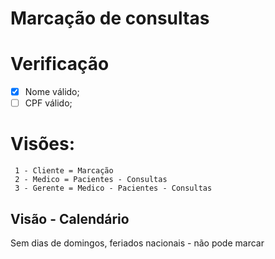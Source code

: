 # Marcação de consultas

# Verificação
- [x] Nome válido;
- [ ] CPF válido;

# Visões:
     1 - Cliente = Marcação
     2 - Medico = Pacientes - Consultas
     3 - Gerente = Medico - Pacientes - Consultas
    
## Visão - Calendário
Sem dias de domingos, feriados nacionais - não pode marcar



